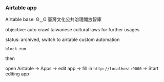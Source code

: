 ### Airtable app

Airtable base: ʘ‿ʘ 臺灣文化公共治理開放智庫

objective: auto crawl taiwanese cultural laws for further usages

status: archived, switch to airtable custom automation

```block run```

then

open Airtable -> Apps -> edit app -> fill in `http://localhost:9000` -> Start editing app
